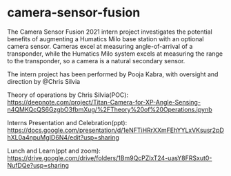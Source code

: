 # camera-sensor-fusion
The Camera Sensor Fusion 2021 intern project investigates the potential benefits of augmenting a Humatics Milo base station with an optional camera sensor.  Cameras excel at measuring angle-of-arrival of a transponder, while the Humatics Milo system excels at measuring the range to the transponder, so a camera is a natural secondary sensor.

The intern project has been performed by Pooja Kabra, with oversight and direction by @Chris Silvia


Theory of operations by Chris Silvia(POC):
https://deepnote.com/project/Titan-Camera-for-XP-Angle-Sensing-n4QMKQcQS6GzgbO3fbmXug/%2FTheory%20of%20Operations.ipynb

Interns Presentation and Celebration(ppt):
https://docs.google.com/presentation/d/1eNFTiHRrXXmFEhYYLxVKsusr2pDhXL0a4npuMgID6N4/edit?usp=sharing

Lunch and Learn(ppt and zoom): 
https://drive.google.com/drive/folders/1Bm9QcPZlxT24-uasY8FRSxut0-NufDQe?usp=sharing
